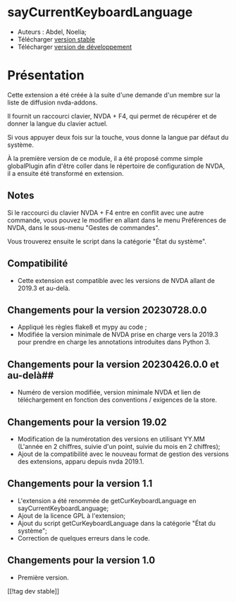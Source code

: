 # sayCurrentKeyboardLanguage #

* Auteurs : Abdel, Noelia;
* Télécharger [version
  stable](https://www.nvaccess.org/addonStore/legacy?file=sayCurrentKeyboardLanguage)
* Télécharger [version de
  développement](https://www.nvaccess.org/addonStore/legacy?file=sayCurrentKeyboardLanguage)

# Présentation #

Cette extension a été créée à la suite d'une demande d'un membre sur la
liste de diffusion nvda-addons.

Il fournit un raccourci clavier, NVDA + F4, qui permet de récupérer et de
donner la langue du clavier actuel.

Si vous appuyer deux fois sur la touche, vous donne la langue par défaut du
système.

À la première version de ce module, il a été proposé comme simple
globalPlugin afin d'être coller dans le répertoire de configuration de NVDA,
il a ensuite été transformé en extension.

## Notes ##

Si le raccourci du clavier NVDA + F4 entre en conflit avec une autre
commande, vous pouvez le modifier en allant dans le menu Préférences de
NVDA, dans le sous-menu "Gestes de commandes".

Vous trouverez ensuite le script dans la catégorie "État du système".

## Compatibilité ##

* Cette extension est compatible avec les versions de NVDA allant de 2019.3
  et au-delà.

## Changements pour la  version 20230728.0.0 ##

* Appliqué les règles flake8 et mypy au code ;
* Modifiée la version minimale de NVDA prise en charge vers la 2019.3 pour
  prendre en charge les annotations introduites dans Python 3.

## Changements pour la  version 20230426.0.0 et au-delà##

* Numéro de version modifiée, version minimale NVDA et lien de
  téléchargement en fonction des conventions / exigences de la store.

## Changements pour la version 19.02 ##

* Modification de la numérotation des versions en utilisant YY.MM (L'année
  en 2 chiffres, suivie d'un point, suivie du mois en 2 chiffres);
* Ajout de la compatibilité avec le nouveau format de gestion des versions
  des extensions, apparu depuis nvda 2019.1.

## Changements pour la version 1.1 ##

* L'extension a été renommée de getCurKeyboardLanguage en
  sayCurrentKeyboardLanguage;
* Ajout de la licence GPL à l'extension;
* Ajout du script getCurKeyboardLanguage dans la catégorie "État du
  système";
* Correction de quelques erreurs dans le code.

## Changements pour la version 1.0 ##

* Première version.

[[!tag dev stable]]
